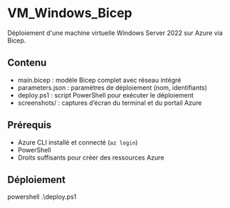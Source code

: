 # VM_Windows_Bicep

Déploiement d'une machine virtuelle Windows Server 2022 sur Azure via Bicep.

## Contenu

- main.bicep : modèle Bicep complet avec réseau intégré
- parameters.json : paramètres de déploiement (nom, identifiants)
- deploy.ps1 : script PowerShell pour exécuter le déploiement
- screenshots/ : captures d’écran du terminal et du portail Azure

## Prérequis

- Azure CLI installé et connecté (`az login`)
- PowerShell
- Droits suffisants pour créer des ressources Azure

## Déploiement

 powershell
.\deploy.ps1
